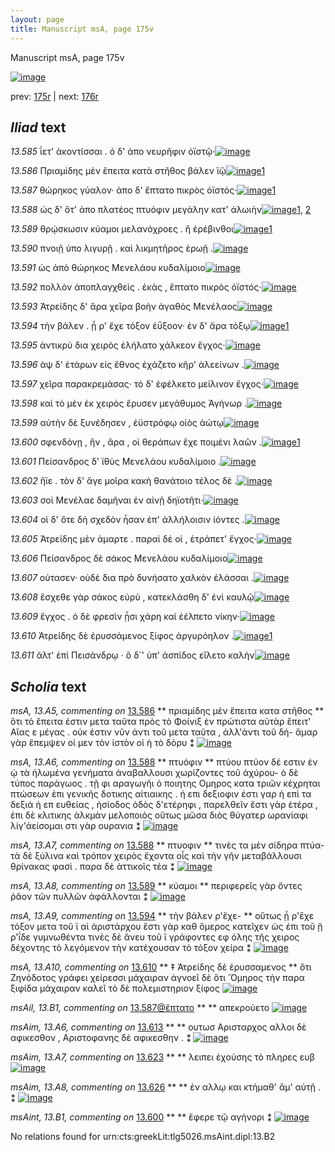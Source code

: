 ```yaml
---
layout: page
title: Manuscript msA, page 175v
---
```


Manuscript msA, page 175v

[![image](http://www.homermultitext.org/iipsrv?OBJ=IIP,1.0&FIF=/project/homer/pyramidal/deepzoom/hmt/vaimg/2017a/VA175VN_0677.tif&WID=100&CVT=JPEG)](http://www.homermultitext.org/ict2/?urn=urn:cite2:hmt:vaimg.2017a:VA175VN_0677)

prev:  [175r](../175r/) | next:  [176r](../176r/)

## *Iliad* text

*13.585* <a id="13.585"/> ΐετ' ἀκοντίσσαι . ὁ δ' ἀπο νευρῆφιν ὀϊστῷ·[![image](http://www.homermultitext.org/iipsrv?OBJ=IIP,1.0&FIF=/project/homer/pyramidal/deepzoom/hmt/vaimg/2017a/VA175VN_0677.tif&RGN=0.508,0.2231,0.348,0.0225&WID=1000&CVT=JPEG)](http://www.homermultitext.org/ict2/?urn=urn:cite2:hmt:vaimg.2017a:VA175VN_0677@0.508,0.2231,0.348,0.0225)

*13.586* <a id="13.586"/> Πριαμίδης μὲν ἔπειτα κατὰ στῆθος βάλεν ϊῷ[![image](http://www.homermultitext.org/iipsrv?OBJ=IIP,1.0&FIF=/project/homer/pyramidal/deepzoom/hmt/vaimg/2017a/VA175VN_0677.tif&RGN=0.501,0.2434,0.407,0.0225&WID=1000&CVT=JPEG)](http://www.homermultitext.org/ict2/?urn=urn:cite2:hmt:vaimg.2017a:VA175VN_0677@0.501,0.2434,0.407,0.0225)[1](#msA_13.A5)

*13.587* <a id="13.587"/> θώρηκος γύαλον· ἀπο δ' ἔπτατο πικρὸς ὀϊστός·[![image](http://www.homermultitext.org/iipsrv?OBJ=IIP,1.0&FIF=/project/homer/pyramidal/deepzoom/hmt/vaimg/2017a/VA175VN_0677.tif&RGN=0.5,0.2607,0.407,0.0225&WID=1000&CVT=JPEG)](http://www.homermultitext.org/ict2/?urn=urn:cite2:hmt:vaimg.2017a:VA175VN_0677@0.5,0.2607,0.407,0.0225)[1](#msAil_13.B1)

*13.588* <a id="13.588"/> ὡς δ' ὅτ' ἀπο πλατέος πτυόφιν μεγάλην κατ' ἀλωιὴν[![image](http://www.homermultitext.org/iipsrv?OBJ=IIP,1.0&FIF=/project/homer/pyramidal/deepzoom/hmt/vaimg/2017a/VA175VN_0677.tif&RGN=0.502,0.2802,0.423,0.0203&WID=1000&CVT=JPEG)](http://www.homermultitext.org/ict2/?urn=urn:cite2:hmt:vaimg.2017a:VA175VN_0677@0.502,0.2802,0.423,0.0203)[1](#msA_13.A7), [2](#msA_13.A6)

*13.589* <a id="13.589"/> θρῴσκωσιν κύαμοι μελανόχροες . ἢ ἐρέβινθοι[![image](http://www.homermultitext.org/iipsrv?OBJ=IIP,1.0&FIF=/project/homer/pyramidal/deepzoom/hmt/vaimg/2017a/VA175VN_0677.tif&RGN=0.498,0.2983,0.423,0.0203&WID=1000&CVT=JPEG)](http://www.homermultitext.org/ict2/?urn=urn:cite2:hmt:vaimg.2017a:VA175VN_0677@0.498,0.2983,0.423,0.0203)[1](#msA_13.A8)

*13.590* <a id="13.590"/> πνοιῇ ὑπο λιγυρῇ . καὶ λικμητῆρος ἐρωῇ .[![image](http://www.homermultitext.org/iipsrv?OBJ=IIP,1.0&FIF=/project/homer/pyramidal/deepzoom/hmt/vaimg/2017a/VA175VN_0677.tif&RGN=0.496,0.3193,0.385,0.0203&WID=1000&CVT=JPEG)](http://www.homermultitext.org/ict2/?urn=urn:cite2:hmt:vaimg.2017a:VA175VN_0677@0.496,0.3193,0.385,0.0203)

*13.591* <a id="13.591"/> ὡς ἀπὸ θώρηκος Μενελάου κυδαλίμοιο[![image](http://www.homermultitext.org/iipsrv?OBJ=IIP,1.0&FIF=/project/homer/pyramidal/deepzoom/hmt/vaimg/2017a/VA175VN_0677.tif&RGN=0.499,0.3381,0.363,0.0203&WID=1000&CVT=JPEG)](http://www.homermultitext.org/ict2/?urn=urn:cite2:hmt:vaimg.2017a:VA175VN_0677@0.499,0.3381,0.363,0.0203)

*13.592* <a id="13.592"/> πολλὸν ἀποπλαγχθεὶς . ἑκὰς , ἔπτατο πικρὸς ὀϊστός·[![image](http://www.homermultitext.org/iipsrv?OBJ=IIP,1.0&FIF=/project/homer/pyramidal/deepzoom/hmt/vaimg/2017a/VA175VN_0677.tif&RGN=0.499,0.3539,0.434,0.0233&WID=1000&CVT=JPEG)](http://www.homermultitext.org/ict2/?urn=urn:cite2:hmt:vaimg.2017a:VA175VN_0677@0.499,0.3539,0.434,0.0233)

*13.593* <a id="13.593"/> Ἀτρείδης δ' ἄρα χεῖρα βοὴν ἀγαθὸς Μενέλαος[![image](http://www.homermultitext.org/iipsrv?OBJ=IIP,1.0&FIF=/project/homer/pyramidal/deepzoom/hmt/vaimg/2017a/VA175VN_0677.tif&RGN=0.499,0.3749,0.411,0.021&WID=1000&CVT=JPEG)](http://www.homermultitext.org/ict2/?urn=urn:cite2:hmt:vaimg.2017a:VA175VN_0677@0.499,0.3749,0.411,0.021)

*13.594* <a id="13.594"/> τὴν βάλεν . ᾗ ρ' ἔχε τόξον ἐΰξοον· ἐν δ' ἄρα τόξῳ[![image](http://www.homermultitext.org/iipsrv?OBJ=IIP,1.0&FIF=/project/homer/pyramidal/deepzoom/hmt/vaimg/2017a/VA175VN_0677.tif&RGN=0.501,0.3929,0.42,0.021&WID=1000&CVT=JPEG)](http://www.homermultitext.org/ict2/?urn=urn:cite2:hmt:vaimg.2017a:VA175VN_0677@0.501,0.3929,0.42,0.021)[1](#msA_13.A9)

*13.595* <a id="13.595"/> ἀντικρὺ δια χειρὸς ἐλήλατο χάλκεον ἔγχος·[![image](http://www.homermultitext.org/iipsrv?OBJ=IIP,1.0&FIF=/project/homer/pyramidal/deepzoom/hmt/vaimg/2017a/VA175VN_0677.tif&RGN=0.501,0.4117,0.389,0.021&WID=1000&CVT=JPEG)](http://www.homermultitext.org/ict2/?urn=urn:cite2:hmt:vaimg.2017a:VA175VN_0677@0.501,0.4117,0.389,0.021)

*13.596* <a id="13.596"/> ὰψ δ' ἑτάρων εἰς ἔθνος ἐχάζετο κῆρ' ἀλεείνων .[![image](http://www.homermultitext.org/iipsrv?OBJ=IIP,1.0&FIF=/project/homer/pyramidal/deepzoom/hmt/vaimg/2017a/VA175VN_0677.tif&RGN=0.496,0.4313,0.406,0.021&WID=1000&CVT=JPEG)](http://www.homermultitext.org/ict2/?urn=urn:cite2:hmt:vaimg.2017a:VA175VN_0677@0.496,0.4313,0.406,0.021)

*13.597* <a id="13.597"/> χεῖρα παρακρεμάσας· τὸ δ' ἐφέλκετο μείλινον ἔγχος·[![image](http://www.homermultitext.org/iipsrv?OBJ=IIP,1.0&FIF=/project/homer/pyramidal/deepzoom/hmt/vaimg/2017a/VA175VN_0677.tif&RGN=0.495,0.4485,0.443,0.0248&WID=1000&CVT=JPEG)](http://www.homermultitext.org/ict2/?urn=urn:cite2:hmt:vaimg.2017a:VA175VN_0677@0.495,0.4485,0.443,0.0248)

*13.598* <a id="13.598"/> καὶ τὸ μὲν ἐκ χειρὸς ἔρυσεν μεγάθυμος Ἀγήνωρ .[![image](http://www.homermultitext.org/iipsrv?OBJ=IIP,1.0&FIF=/project/homer/pyramidal/deepzoom/hmt/vaimg/2017a/VA175VN_0677.tif&RGN=0.499,0.4666,0.421,0.0218&WID=1000&CVT=JPEG)](http://www.homermultitext.org/ict2/?urn=urn:cite2:hmt:vaimg.2017a:VA175VN_0677@0.499,0.4666,0.421,0.0218)

*13.599* <a id="13.599"/> αὐτὴν δὲ ξυνέδησεν , ἐϋστρόφῳ οἰὸς ἀώτῳ[![image](http://www.homermultitext.org/iipsrv?OBJ=IIP,1.0&FIF=/project/homer/pyramidal/deepzoom/hmt/vaimg/2017a/VA175VN_0677.tif&RGN=0.501,0.4861,0.384,0.0233&WID=1000&CVT=JPEG)](http://www.homermultitext.org/ict2/?urn=urn:cite2:hmt:vaimg.2017a:VA175VN_0677@0.501,0.4861,0.384,0.0233)

*13.600* <a id="13.600"/> σφενδόνῃ , ἣν , ἄρα , οἱ θεράπων ἔχε ποιμένι λαῶν .[![image](http://www.homermultitext.org/iipsrv?OBJ=IIP,1.0&FIF=/project/homer/pyramidal/deepzoom/hmt/vaimg/2017a/VA175VN_0677.tif&RGN=0.503,0.5041,0.421,0.0218&WID=1000&CVT=JPEG)](http://www.homermultitext.org/ict2/?urn=urn:cite2:hmt:vaimg.2017a:VA175VN_0677@0.503,0.5041,0.421,0.0218)[1](#msAint_13.B1)

*13.601* <a id="13.601"/> Πείσανδρος δ' ϊθὺς Μενελάου κυδαλίμοιο .[![image](http://www.homermultitext.org/iipsrv?OBJ=IIP,1.0&FIF=/project/homer/pyramidal/deepzoom/hmt/vaimg/2017a/VA175VN_0677.tif&RGN=0.497,0.5214,0.39,0.0218&WID=1000&CVT=JPEG)](http://www.homermultitext.org/ict2/?urn=urn:cite2:hmt:vaimg.2017a:VA175VN_0677@0.497,0.5214,0.39,0.0218)

*13.602* <a id="13.602"/> ἤϊε . τὸν δ' ἄγε μοῖρα κακὴ θανάτοιο τέλος δὲ .[![image](http://www.homermultitext.org/iipsrv?OBJ=IIP,1.0&FIF=/project/homer/pyramidal/deepzoom/hmt/vaimg/2017a/VA175VN_0677.tif&RGN=0.505,0.5379,0.414,0.0255&WID=1000&CVT=JPEG)](http://www.homermultitext.org/ict2/?urn=urn:cite2:hmt:vaimg.2017a:VA175VN_0677@0.505,0.5379,0.414,0.0255)

*13.603* <a id="13.603"/> σοὶ Μενέλαε δαμῆναι ἐν αἰνῇ δηϊοτῆτι·[![image](http://www.homermultitext.org/iipsrv?OBJ=IIP,1.0&FIF=/project/homer/pyramidal/deepzoom/hmt/vaimg/2017a/VA175VN_0677.tif&RGN=0.502,0.559,0.39,0.0225&WID=1000&CVT=JPEG)](http://www.homermultitext.org/ict2/?urn=urn:cite2:hmt:vaimg.2017a:VA175VN_0677@0.502,0.559,0.39,0.0225)

*13.604* <a id="13.604"/> οἱ δ' ὅτε δὴ σχεδὸν ἦσαν ἐπ' ἀλλήλοισιν ἰόντες .[![image](http://www.homermultitext.org/iipsrv?OBJ=IIP,1.0&FIF=/project/homer/pyramidal/deepzoom/hmt/vaimg/2017a/VA175VN_0677.tif&RGN=0.502,0.577,0.405,0.0233&WID=1000&CVT=JPEG)](http://www.homermultitext.org/ict2/?urn=urn:cite2:hmt:vaimg.2017a:VA175VN_0677@0.502,0.577,0.405,0.0233)

*13.605* <a id="13.605"/> Ἀτρείδης μὲν άμαρτε . παραὶ δέ οἱ , ἐτράπετ' ἔγχος·[![image](http://www.homermultitext.org/iipsrv?OBJ=IIP,1.0&FIF=/project/homer/pyramidal/deepzoom/hmt/vaimg/2017a/VA175VN_0677.tif&RGN=0.502,0.5943,0.427,0.027&WID=1000&CVT=JPEG)](http://www.homermultitext.org/ict2/?urn=urn:cite2:hmt:vaimg.2017a:VA175VN_0677@0.502,0.5943,0.427,0.027)

*13.606* <a id="13.606"/> Πείσανδρος δὲ σάκος Μενελάου κυδαλίμοιο[![image](http://www.homermultitext.org/iipsrv?OBJ=IIP,1.0&FIF=/project/homer/pyramidal/deepzoom/hmt/vaimg/2017a/VA175VN_0677.tif&RGN=0.495,0.6168,0.395,0.024&WID=1000&CVT=JPEG)](http://www.homermultitext.org/ict2/?urn=urn:cite2:hmt:vaimg.2017a:VA175VN_0677@0.495,0.6168,0.395,0.024)

*13.607* <a id="13.607"/> ούτασεν· οὐδὲ δια πρὸ δυνήσατο χαλκὸν ἐλάσσαι .[![image](http://www.homermultitext.org/iipsrv?OBJ=IIP,1.0&FIF=/project/homer/pyramidal/deepzoom/hmt/vaimg/2017a/VA175VN_0677.tif&RGN=0.505,0.6326,0.426,0.0263&WID=1000&CVT=JPEG)](http://www.homermultitext.org/ict2/?urn=urn:cite2:hmt:vaimg.2017a:VA175VN_0677@0.505,0.6326,0.426,0.0263)

*13.608* <a id="13.608"/> ἔσχεθε γὰρ σάκος εὐρὺ , κατεκλάσθη δ' ἐνὶ καυλῷ[![image](http://www.homermultitext.org/iipsrv?OBJ=IIP,1.0&FIF=/project/homer/pyramidal/deepzoom/hmt/vaimg/2017a/VA175VN_0677.tif&RGN=0.506,0.6551,0.426,0.0263&WID=1000&CVT=JPEG)](http://www.homermultitext.org/ict2/?urn=urn:cite2:hmt:vaimg.2017a:VA175VN_0677@0.506,0.6551,0.426,0.0263)

*13.609* <a id="13.609"/> ἔγχος . ὁ δὲ φρεσὶν ᾗσι χάρη καὶ ἐέλπετο νίκην·[![image](http://www.homermultitext.org/iipsrv?OBJ=IIP,1.0&FIF=/project/homer/pyramidal/deepzoom/hmt/vaimg/2017a/VA175VN_0677.tif&RGN=0.503,0.6717,0.409,0.0263&WID=1000&CVT=JPEG)](http://www.homermultitext.org/ict2/?urn=urn:cite2:hmt:vaimg.2017a:VA175VN_0677@0.503,0.6717,0.409,0.0263)

*13.610* <a id="13.610"/> Ἀτρείδης δὲ ἐρυσσάμενος ξίφος ἀργυρόηλον .[![image](http://www.homermultitext.org/iipsrv?OBJ=IIP,1.0&FIF=/project/homer/pyramidal/deepzoom/hmt/vaimg/2017a/VA175VN_0677.tif&RGN=0.5,0.6912,0.409,0.0248&WID=1000&CVT=JPEG)](http://www.homermultitext.org/ict2/?urn=urn:cite2:hmt:vaimg.2017a:VA175VN_0677@0.5,0.6912,0.409,0.0248)[1](#msA_13.A10)

*13.611* <a id="13.611"/> ᾶλτ' ἐπὶ Πεισάνδρῳ · ὃ δ`' ὑπ' ἀσπίδος εἴλετο καλὴν[![image](http://www.homermultitext.org/iipsrv?OBJ=IIP,1.0&FIF=/project/homer/pyramidal/deepzoom/hmt/vaimg/2017a/VA175VN_0677.tif&RGN=0.498,0.7085,0.429,0.0278&WID=1000&CVT=JPEG)](http://www.homermultitext.org/ict2/?urn=urn:cite2:hmt:vaimg.2017a:VA175VN_0677@0.498,0.7085,0.429,0.0278)

## *Scholia* text

*msA, 13.A5, commenting on* [13.586](#13.586)  <a id="msA_13.A5"/> **														 πριαμίδης μὲν ἔπειτα κατα στῆθος 													** 														 ὅτι τὸ ἔπειτα ἐστιν μετα ταῦτα πρὸς τὸ Φοίνιξ ὲν πρώτιστα αὐτὰρ ἔπειτ' Αἴας ε μέγας . οὐκ έστιν νῦν ἀντι τοῦ μετα ταῦτα , 															ἀλλ'ἀντι τοῦ δή- ἅμαρ γὰρ ἔπεμψεν οἱ μεν τὸν ἰστὸν οἱ ὴ τὸ δόρυ ⁑ 													[![image](http://www.homermultitext.org/iipsrv?OBJ=IIP,1.0&FIF=/project/homer/pyramidal/deepzoom/hmt/vaimg/2017a/VA175VN_0677.tif&RGN=0.209,0.1262,0.725,0.0383&WID=1000&CVT=JPEG)](http://www.homermultitext.org/ict2/?urn=urn:cite2:hmt:vaimg.2017a:VA175VN_0677@0.209,0.1262,0.725,0.0383)

*msA, 13.A6, commenting on* [13.588](#13.588)  <a id="msA_13.A6"/> **														 πτυόφιν 													** 														 πτύου πτύον δέ εστιν ἐν ᾡ τὰ ἡλωμένα γενήματα ἀναβαλλουσι χωρίζοντες τοῦ ἀχύρου- ὁ δὲ 															τύπος παράγωος . τῇ φι αραγωγῆι ὁ ποιητης Ομηρος κατα τριῶν κέχρηται πτώσεων ἐπι γενικῆς 															δοτικης αἰτιαικης . 																 																 ἡ επι δεξιοφιν 															 ἐστι γαρ ἡ επὶ τα δεξιά ἠ επ ευθείας , ἡσίοδος 															 																 																 ὁδὸς δ'ετέρηφι 															 , παρελθεῖν ἔστι γὰρ ἑτέρα , ἐπι δὲ κλιτικης ἀλκμὰν μελοποιὸς οὕτως 																 																 μῶσα διὸς θύγατερ ωρανίαφι λίγ'ἀείσομαι 															 στι γὰρ ουρανια ⁑ 													[![image](http://www.homermultitext.org/iipsrv?OBJ=IIP,1.0&FIF=/project/homer/pyramidal/deepzoom/hmt/vaimg/2017a/VA175VN_0677.tif&RGN=0.209,0.1443,0.725,0.0601&WID=1000&CVT=JPEG)](http://www.homermultitext.org/ict2/?urn=urn:cite2:hmt:vaimg.2017a:VA175VN_0677@0.209,0.1443,0.725,0.0601)

*msA, 13.A7, commenting on* [13.588](#13.588)  <a id="msA_13.A7"/> **														 πτυοφιν 													** 														 τινὲς τα μὲν σίδηρα πτύα- τὰ δὲ ξύλινα καὶ τρόπον χειρὸς ἔχοντα οἷς καὶ τὴν γῆν 															μεταβάλλουσι θρίνακας φασὶ . παρα δὲ ἀττικοῖς τέα ⁑ 													[![image](http://www.homermultitext.org/iipsrv?OBJ=IIP,1.0&FIF=/project/homer/pyramidal/deepzoom/hmt/vaimg/2017a/VA175VN_0677.tif&RGN=0.212,0.1916,0.729,0.0263&WID=1000&CVT=JPEG)](http://www.homermultitext.org/ict2/?urn=urn:cite2:hmt:vaimg.2017a:VA175VN_0677@0.212,0.1916,0.729,0.0263)

*msA, 13.A8, commenting on* [13.589](#13.589)  <a id="msA_13.A8"/> **														 κύαμοι 													** 														 περιφερεῖς γὰρ ὄντες ῥᾶον τῶν πυλλῶν ἀφάλλονται ⁑ 													[![image](http://www.homermultitext.org/iipsrv?OBJ=IIP,1.0&FIF=/project/homer/pyramidal/deepzoom/hmt/vaimg/2017a/VA175VN_0677.tif&RGN=0.199,0.2089,0.307,0.0308&WID=1000&CVT=JPEG)](http://www.homermultitext.org/ict2/?urn=urn:cite2:hmt:vaimg.2017a:VA175VN_0677@0.199,0.2089,0.307,0.0308)

*msA, 13.A9, commenting on* [13.594](#13.594)  <a id="msA_13.A9"/> **														 τὴν βάλεν ρ'ἔχε- 													** 														 οὕτως ᾗ ρ'ἔχε τόξον μετα τοῦ ϊ αἱ ἀριστάρχου ἔστι γὰρ καθ ὅμερος κατεῖχεν ὡς ἐπι τοῦ 																 																 ᾔ ρ'ΐδε γυμνωθέντα 															 τινὲς δὲ ἄνευ τοῦ ϊ γράφοντες εφ όλης τῆς χειρος δέχοντης τὸ λεγόμενον τὴν κατέχουσαν τὸ τόξον 															χείρα ⁑ 													[![image](http://www.homermultitext.org/iipsrv?OBJ=IIP,1.0&FIF=/project/homer/pyramidal/deepzoom/hmt/vaimg/2017a/VA175VN_0677.tif&RGN=0.203,0.2314,0.307,0.0691&WID=1000&CVT=JPEG)](http://www.homermultitext.org/ict2/?urn=urn:cite2:hmt:vaimg.2017a:VA175VN_0677@0.203,0.2314,0.307,0.0691)

*msA, 13.A10, commenting on* [13.610](#13.610)  <a id="msA_13.A10"/> **														 ‡ Ἀτρείδης δὲ ἐρυσσαμενος 													** 														 ὅτι Ζηνόδοτος γράφει χείρεσσι μάχαιραν ἀγνοεῖ δὲ ὅτι Ὅμηρος τὴν παρα ξιφίδα μάχαιραν καλεῖ τὸ δὲ πολεμιστηριον ξίφος 													[![image](http://www.homermultitext.org/iipsrv?OBJ=IIP,1.0&FIF=/project/homer/pyramidal/deepzoom/hmt/vaimg/2017a/VA175VN_0677.tif&RGN=0.224,0.737,0.719,0.0406&WID=1000&CVT=JPEG)](http://www.homermultitext.org/ict2/?urn=urn:cite2:hmt:vaimg.2017a:VA175VN_0677@0.224,0.737,0.719,0.0406)

*msAil, 13.B1, commenting on* [13.587@ἔπτατο](#13.587@ἔπτατο)  <a id="msAil_13.B1"/> **							 						** 							 απεκρούετο 						[![image](http://www.homermultitext.org/iipsrv?OBJ=IIP,1.0&FIF=/project/homer/pyramidal/deepzoom/hmt/vaimg/2017a/VA175VN_0677.tif&RGN=0.7366,0.2574,0.05582,0.01674&WID=1000&CVT=JPEG)](http://www.homermultitext.org/ict2/?urn=urn:cite2:hmt:vaimg.2017a:VA175VN_0677@0.7366,0.2574,0.05582,0.01674)

*msAim, 13.A6, commenting on* [13.613](#13.613)  <a id="msAim_13.A6"/> **							 						** 							 ουτωσ Αρισταρχος αλλοι δὲ αφικεσθον , Αριστοφανης δὲ αφικεσθην . ⁑ 						[![image](http://www.homermultitext.org/iipsrv?OBJ=IIP,1.0&FIF=/project/homer/pyramidal/deepzoom/hmt/vaimg/2017a/VA175VN_0677.tif&RGN=0.426,0.3839,0.079,0.0601&WID=1000&CVT=JPEG)](http://www.homermultitext.org/ict2/?urn=urn:cite2:hmt:vaimg.2017a:VA175VN_0677@0.426,0.3839,0.079,0.0601)

*msAim, 13.A7, commenting on* [13.623](#13.623)  <a id="msAim_13.A7"/> **							 						** 							 λειπει ἐχούσης τὸ πληρες ευβ 						[![image](http://www.homermultitext.org/iipsrv?OBJ=IIP,1.0&FIF=/project/homer/pyramidal/deepzoom/hmt/vaimg/2017a/VA175VN_0677.tif&RGN=0.434,0.4786,0.072,0.0518&WID=1000&CVT=JPEG)](http://www.homermultitext.org/ict2/?urn=urn:cite2:hmt:vaimg.2017a:VA175VN_0677@0.434,0.4786,0.072,0.0518)

*msAim, 13.A8, commenting on* [13.626](#13.626)  <a id="msAim_13.A8"/> **							 						** 							 ἐν αλλῳ και κτήμαθ' ἄμ' αὐτῇ . ⁑ 						[![image](http://www.homermultitext.org/iipsrv?OBJ=IIP,1.0&FIF=/project/homer/pyramidal/deepzoom/hmt/vaimg/2017a/VA175RN_0346.tif&RGN=0.599,0.3441,0.09,0.0255&WID=1000&CVT=JPEG)](http://www.homermultitext.org/ict2/?urn=urn:cite2:hmt:vaimg.2017a:VA175RN_0346@0.599,0.3441,0.09,0.0255)

*msAint, 13.B1, commenting on* [13.600](#13.600)  <a id="msAint_13.B1"/> **		 	** 		 ἔφερε τῷ αγήνορι ⁑ 	[![image](http://www.homermultitext.org/iipsrv?OBJ=IIP,1.0&FIF=/project/homer/pyramidal/deepzoom/hmt/vaimg/2017a/VA175VN_0677.tif&RGN=0.9108,0.4927,0.04385,0.04647&WID=1000&CVT=JPEG)](http://www.homermultitext.org/ict2/?urn=urn:cite2:hmt:vaimg.2017a:VA175VN_0677@0.9108,0.4927,0.04385,0.04647)

No relations found for urn:cts:greekLit:tlg5026.msAint.dipl:13.B2